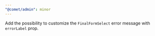 ```yaml
---
"@comet/admin": minor
---
```


Add the possibility to customize the `FinalFormSelect` error message with `errorLabel` prop.
